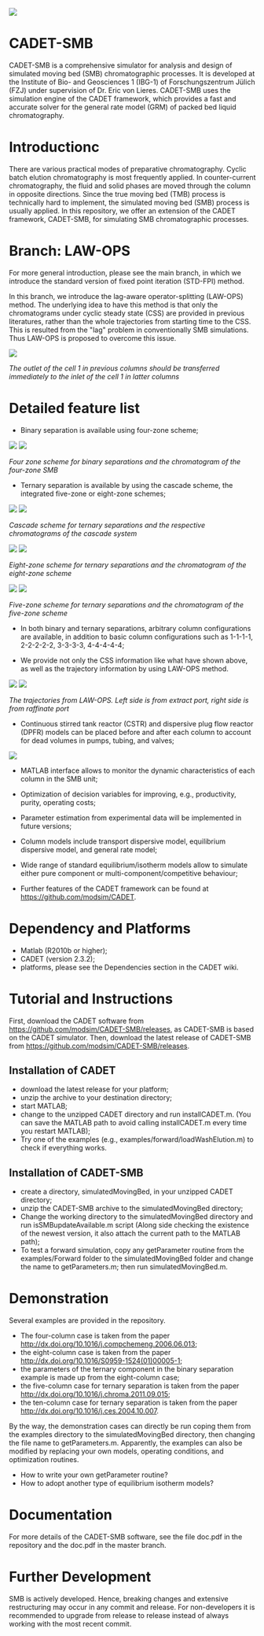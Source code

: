 ![](https://github.com/modsim/CADET/blob/master/doc/logo/CADET-GitHub.png)

# CADET-SMB
CADET-SMB is a comprehensive simulator for analysis and design of simulated moving bed (SMB) chromatographic processes. It is developed at the Institute of Bio- and Geosciences 1 (IBG-1) of Forschungszentrum Jülich (FZJ) under supervision of Dr. Eric von Lieres. CADET-SMB uses the simulation engine of the CADET framework, which provides a fast and accurate solver for the general rate model (GRM) of packed bed liquid chromatography. 

# Introductionc
There are various practical modes of preparative chromatography. Cyclic batch elution chromatography is most frequently applied. In counter-current chromatography, the fluid and solid phases are moved through the column in opposite directions. Since the true moving bed (TMB) process is technically hard to implement, the simulated moving bed (SMB) process is usually applied. In this repository, we offer an extension of the CADET framework, CADET-SMB, for simulating SMB chromatographic processes.

# Branch: LAW-OPS
For more general introduction, please see the main branch, in which we introduce the standard version of fixed point iteration (STD-FPI) method. 

In this branch, we introduce the lag-aware operator-splitting (LAW-OPS) method. The underlying idea to have this method is that only the chromatograms under cyclic steady state (CSS) are provided in previous literatures, rather than the whole trajectories from starting time to the CSS. This is resulted from the "lag" problem in conventionally SMB simulations. Thus LAW-OPS is proposed to overcome this issue. 

![](https://github.com/modsim/CADET-SMB/blob/Operator-splitting/doc/flow_pattern.JPG)

*The outlet of the cell 1 in previous columns should be transferred immediately to the inlet of the cell 1 in latter columns*

# Detailed feature list
* Binary separation is available using four-zone scheme; 

![](https://github.com/modsim/CADET-SMB/blob/master/doc/scheme_binary.JPG)
![](https://github.com/modsim/CADET-SMB/blob/master/doc/profile_binary.JPG)

*Four zone scheme for binary separations and the chromatogram of the four-zone SMB*

* Ternary separation is available by using the cascade scheme, the integrated five-zone or eight-zone schemes;

![](https://github.com/modsim/CADET-SMB/blob/master/doc/scheme_cascade.JPG)
![](https://github.com/modsim/CADET-SMB/blob/master/doc/profile_cascade.JPG)

*Cascade scheme for ternary separations and the respective chromatograms of the cascade system*

![](https://github.com/modsim/CADET-SMB/blob/master/doc/scheme_ternary_8.JPG)
![](https://github.com/modsim/CADET-SMB/blob/master/doc/profile_ternary_8.JPG)

*Eight-zone scheme for ternary separations and the chromatogram of the eight-zone scheme*

![](https://github.com/modsim/CADET-SMB/blob/master/doc/scheme_ternary_5.JPG)
![](https://github.com/modsim/CADET-SMB/blob/master/doc/profile_ternary_5.JPG)

*Five-zone scheme for ternary separations and the chromatogram of the five-zone scheme*

* In both binary and ternary separations, arbitrary column configurations are available, in addition to basic column configurations such as 1-1-1-1, 2-2-2-2-2, 3-3-3-3, 4-4-4-4-4;

* We provide not only the CSS information like what have shown above, as well as the trajectory information by using LAW-OPS method.

![](https://github.com/modsim/CADET-SMB/blob/Operator-splitting/doc/trajectory_extract.JPG)
![](https://github.com/modsim/CADET-SMB/blob/Operator-splitting/doc/trajectory_raffinate.JPG)

*The trajectories from LAW-OPS. Left side is from extract port, right side is from raffinate port*

* Continuous stirred tank reactor (CSTR) and dispersive plug flow reactor (DPFR) models can be placed before and after each column to account for dead volumes in pumps, tubing, and valves;

![](https://github.com/modsim/CADET-SMB/blob/master/doc/dead_volumes.JPG)

* MATLAB interface allows to monitor the dynamic characteristics of each column in the SMB unit;

* Optimization of decision variables for improving, e.g., productivity, purity, operating costs;

* Parameter estimation from experimental data will be implemented in future versions;

* Column models include transport dispersive model, equilibrium dispersive model, and general rate model;

* Wide range of standard equilibrium/isotherm models allow to simulate either pure component or multi-component/competitive behaviour;

* Further features of the CADET framework can be found at https://github.com/modsim/CADET.


# Dependency and Platforms
* Matlab (R2010b or higher);
* CADET (version 2.3.2);
* platforms, please see the Dependencies section in the CADET wiki.


# Tutorial and Instructions
First, download the CADET software from https://github.com/modsim/CADET-SMB/releases, as CADET-SMB is based on the CADET simulator.
Then, download the latest release of CADET-SMB from https://github.com/modsim/CADET-SMB/releases.

## Installation of CADET
* download the latest release for your platform;
* unzip the archive to your destination directory;
* start MATLAB;
* change to the unzipped CADET directory and run installCADET.m. (You can save the MATLAB path to avoid calling installCADET.m every time you restart MATLAB);
* Try one of the examples (e.g., examples/forward/loadWashElution.m) to check if everything works.

## Installation of CADET-SMB
* create a directory, simulatedMovingBed, in your unzipped CADET directory;
* unzip the CADET-SMB archive to the simulatedMovingBed directory;
* Change the working directory to the simulatedMovingBed directory and run isSMBupdateAvailable.m script (Along side checking the existence of the newest version, it also attach the current path to the MATLAB path); 
* To test a forward simulation, copy any getParameter routine from the examples/Forward folder to the simulatedMovingBed folder and change the name to getParameters.m; then run simulatedMovingBed.m.

# Demonstration 
Several examples are provided in the repository. 

* The four-column case is taken from the paper http://dx.doi.org/10.1016/j.compchemeng.2006.06.013;
* the eight-column case is taken from the paper http://dx.doi.org/10.1016/S0959-1524(01)00005-1; 
* the parameters of the ternary component in the binary separation example is made up from the eight-column case;
* the five-column case for ternary separation is taken from the paper http://dx.doi.org/10.1016/j.chroma.2011.09.015; 
* the ten-column case for ternary separation is taken from the paper http://dx.doi.org/10.1016/j.ces.2004.10.007.

By the way, the demonstration cases can directly be run coping them from the examples directory to the simulatedMovingBed directory, then changing the file name to getParameters.m. Apparently, the examples can also be modified by replacing your own models, operating conditions, and optimization routines. 

* How to write your own getParameter routine?
* How to adopt another type of equilibrium isotherm models?

# Documentation 
For more details of the CADET-SMB software, see the file doc.pdf in the repository and the doc.pdf in the master branch.

# Further Development 
SMB is actively developed. Hence, breaking changes and extensive restructuring may occur in any commit and release. For non-developers it is recommended to upgrade from release to release instead of always working with the most recent commit.
